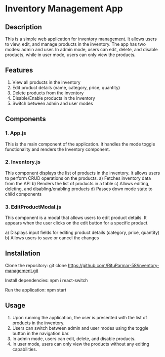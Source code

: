 # Inventory Management App
## Description
This is a simple web application for inventory management. It allows users to view, edit, and manage products in the inventory. The app has two modes: admin and user. In admin mode, users can edit, delete, and disable products, while in user mode, users can only view the products.

## Features
1. View all products in the inventory
2. Edit product details (name, category, price, quantity)
3. Delete products from the inventory
4. Disable/Enable products in the inventory
5. Switch between admin and user modes
## Components
### 1. App.js
This is the main component of the application. It handles the mode toggle functionality and renders the Inventory component.

###  2. Inventory.js
This component displays the list of products in the inventory. It allows users to perform CRUD operations on the products.
a) Fetches inventory data from the API
b) Renders the list of products in a table
c) Allows editing, deleting, and disabling/enabling products
d) Passes down mode state to child components

### 3. EditProductModal.js
This component is a modal that allows users to edit product details. It appears when the user clicks on the edit button for a specific product.

a) Displays input fields for editing product details (category, price, quantity)
b) Allows users to save or cancel the changes

## Installation
Clone the repository:
git clone https://github.com/RituParmar-58/inventory-management.git

Install dependencies:
npm i react-switch

Run the application:
npm start


## Usage
1. Upon running the application, the user is presented with the list of products in the inventory.
2. Users can switch between admin and user modes using the toggle button in the navigation bar.
3. In admin mode, users can edit, delete, and disable products.
4. In user mode, users can only view the products without any editing capabilities.


